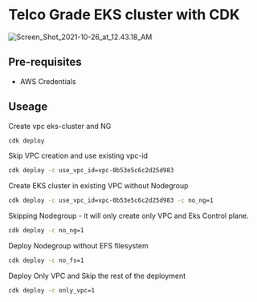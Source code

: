# Telco Grade EKS cluster with CDK

![Screen_Shot_2021-10-26_at_12.43.18_AM](/uploads/ba9b997dbb7466734b8c14c176bf7374/Screen_Shot_2021-10-26_at_12.43.18_AM.png)

## Pre-requisites

- AWS Credentials

## Useage

Create vpc eks-cluster and NG

```bash
cdk deploy

```

Skip VPC creation and  use existing vpc-id

```bash
cdk deploy -c use_vpc_id=vpc-0b53e5c6c2d25d983

```

Create EKS cluster in existing VPC without Nodegroup

```bash
cdk deploy -c use_vpc_id=vpc-0b53e5c6c2d25d983 -c no_ng=1

```

Skipping Nodegroup - it will only create only VPC and Eks Control plane.

```bash
cdk deploy -c no_ng=1
```

Deploy Nodegroup without EFS filesystem

```bash
cdk deploy -c no_fs=1
```

Deploy Only VPC and Skip the rest of the deployment

```bash
cdk deploy -c only_vpc=1
```
